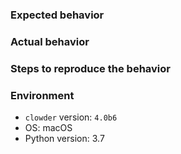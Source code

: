 ### Expected behavior



### Actual behavior



### Steps to reproduce the behavior



### Environment

- `clowder` version: `4.0b6`
- OS: macOS
- Python version: 3.7
